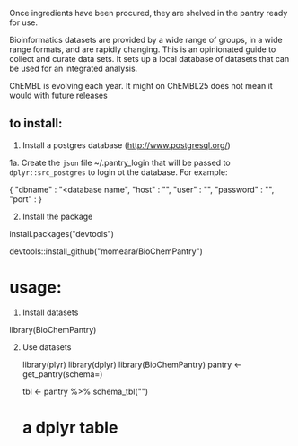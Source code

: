 Once ingredients have been procured, they are shelved in the pantry
ready for use.

Bioinformatics datasets are provided by a wide range of groups, in a
wide range formats, and are rapidly changing. This is an opinionated
guide to collect and curate data sets. It sets up a local database of
datasets that can be used for an integrated analysis.

ChEMBL is evolving each year. It might on ChEMBL25 does not mean it would with future releases

## to install:
1. Install a postgres database (http://www.postgresql.org/)

1a. Create the `json` file ~/.pantry_login that will be passed to `dplyr::src_postgres` to login ot the database. For example:

  {
      "dbname" : "<database name",
      "host" : "<host>",
      "user" : "<user>",
      "password" : "<password>",
      "port" : <port>
  }     

2. Install the package

  install.packages("devtools")

  devtools::install_github("momeara/BioChemPantry")
  
# usage:

1. Install datasets

  library(BioChemPantry)
  
  
2. Use datasets

   library(plyr)
   library(dplyr)
   library(BioChemPantry)
   pantry <- get_pantry(schema=<dataset>)

   tbl <- pantry %>% schema_tbl("<tbl>")
   # a dplyr table
